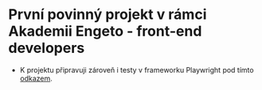 # První povinný projekt v rámci Akademii Engeto - front-end developers

- K projektu připravuji zároveň i testy v frameworku Playwright pod tímto [odkazem](https://github.com/LukasKanka/YourTravelAssistant_Playwright.git).
